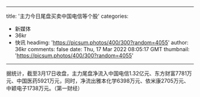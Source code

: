 
---
title: '主力今日尾盘买卖中国电信等个股'
categories: 
 - 新媒体
 - 36kr
 - 快讯
headimg: 'https://picsum.photos/400/300?random=4055'
author: 36kr
comments: false
date: Thu, 17 Mar 2022 08:05:17 GMT
thumbnail: 'https://picsum.photos/400/300?random=4055'
---

<div>   
据统计，截至3月17日收盘，主力尾盘净流入中国电信1.32亿元、东方财富7781万元、中国医药5921万元，同时，净流出雅本化学6398万元、依米康2705万元、中颖电子1738万元。（第一财经）  
</div>
            